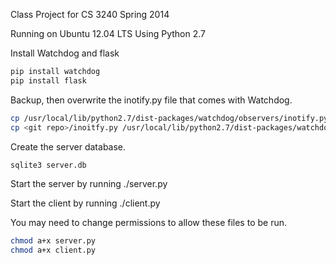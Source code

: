 Class Project for CS 3240 Spring 2014

Running on Ubuntu 12.04 LTS
Using Python 2.7

Install Watchdog and flask

```bash
pip install watchdog
pip install flask
```

Backup, then overwrite the inotify.py file that comes with Watchdog. 

```bash
cp /usr/local/lib/python2.7/dist-packages/watchdog/observers/inotify.py /usr/local/lib/python2.7/dist-packages/watchdog/observers/inotify.py.bak
cp <git repo>/inoitfy.py /usr/local/lib/python2.7/dist-packages/watchdog/observers/inotify.py
```

Create the server database.

```bash
sqlite3 server.db
```

Start the server by running ./server.py

Start the client by running ./client.py

You may need to change permissions to allow these files to be run.

```bash
chmod a+x server.py
chmod a+x client.py
```